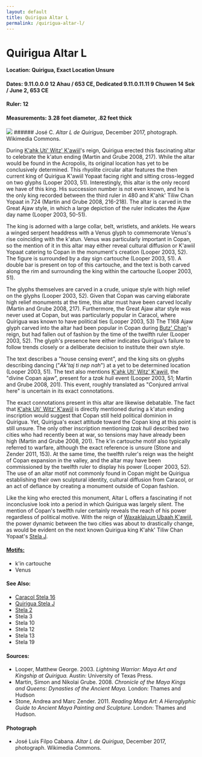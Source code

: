 ```yaml
---
layout: default
title: Quirigua Altar L
permalink: /quirigua-altar-l/
---
```


# Quirigua Altar L

#### <strong>Location:</strong> Quirigua, Exact Location Unsure
#### <strong>Dates:</strong> 9.11.0.0.0 12 Ahau / 653 CE, Dedicated 9.11.0.11.11 9 Chuwen 14 Sek / June 2, 653 CE
#### <strong>Ruler:</strong> 12
#### <strong>Measurements:</strong>  3.28 feet diameter, .82 feet thick

<img src="{{site.baseurl}}/images/quirigua-altarL-wikimedia.png">
###### José C. <cite>Altar L de Quirigua</cite>, December 2017, photograph. Wikimedia Commons.

<br>

During <a href="{{site.baseurl}}/kahk-uti-witz-kawiil">K'ahk Uti' Witz' K'awiil</a>'s reign, Quirigua erected this fascinating altar to celebrate the k'atun ending (Martin and Grube 2008, 217). While the altar would be found in the Acropolis, its original location has yet to be conclusively determined. This rhyolite circular altar features the then current king of Quirigua K'awiil Yopaat facing right and sitting cross-legged on two glyphs (Looper 2003, 51). Interestingly, this altar is the only record we have of this king. His succession number is not even known, and he is the only king recorded between the third ruler in 480 and K'ahk' Tiliw Chan Yopaat in 724 (Martin and Grube 2008, 216-218). The altar is carved in the Great Ajaw style, in which a large depiction of the ruler indicates the Ajaw day name (Looper 2003, 50-51).

The king is adorned with a large collar, belt, wristlets, and anklets. He wears a winged serpent headdress with a Venus glyph to commemorate Venus's rise coinciding with the k'atun. Venus was particularly important in Copan, so the mention of it in this altar may either reveal cultural diffusion or K'awiil Yopaat catering to Copan in the monument's creation (Looper 2003, 52). The figure is surrounded by a day sign cartouche (Looper 2003, 51). A double bar is present on top of this cartouche, and the text is both carved along the rim and surrounding the king within the cartouche (Looper 2003, 51).

The glyphs themselves are carved in a crude, unique style with high relief on the glyphs (Looper 2003, 52). Given that Copan was carving elaborate high relief monuments at the time, this altar must have been carved locally (Martin and Grube 2008, 217). Furthermore, the Great Ajaw altar style was never used at Copan, but was particularly popular in Caracol, where Quirigua was known to have political ties (Looper 2003, 53) The T168 Ajaw glyph carved into the altar had been popular in Copan during <a href="{{site.baseurl}}/butz-chan">Butz' Chan</a>'s reign, but had fallen out of fashion by the time of the twelfth ruler (Looper 2003, 52). The glyph's presence here either indicates Quirigua's failure to follow trends closely or a deliberate decision to institute their own style.

The text describes a "house censing event", and the king sits on glyphs describing dancing ("<em>Ak’taj ti nep nah</em>") at a yet to be determined location (Looper 2003, 51). The text also mentions <a href="{{site.baseurl}}/kahk-uti-witz-kawiil">K'ahk Uti' Witz' K'awiil</a>, the "divine Copan ajaw", present for a <em>tzak huli</em> event (Looper 2003, 51; Martin and Grube 2008, 201). This event, roughly translated as "Conjured arrival here" is uncertain in its exact connotations.

The exact connotations present in this altar are likewise debatable. The fact that <a href="{{site.baseurl}}/kahk-uti-witz-kawiil">K'ahk Uti' Witz' K'awiil</a>
is directly mentioned during a k'atun ending inscription would suggest that Copan still held political dominion in Quirigua. Yet, Quirigua's exact attitude toward the Copan king at this point is still unsure. The only other inscription mentioning <em>tzak huli</em> described two cities who had recently been at war, so tensions may have already been high (Martin and Grube 2008, 201). The k'in cartouche motif also typically referred to warfare, although the exact reference is unsure (Stone and Zender 2011, 153). At the same time, the twelfth ruler's reign was the height of Copan expansion in the valley, and the altar may have been commissioned by the twelfth ruler to display his power (Looper 2003, 52). The use of an altar motif not commonly found in Copan might be Quirigua establishing their own sculptural identity, cultural diffusion from Caracol, or an act of defiance by creating a monument outside of Copan fashion.

Like the king who erected this monument, Altar L offers a fascinating if not inconclusive look into a period in which Quirigua was largely silent. The mention of Copan's twelfth ruler certainly reveals the reach of his power regardless of political motive. With the reign of <a href="{{site.baseurl}}/waxaklajuun-ubaah-kawiil">Waxaklajuun Ubaah K'awiil</a>, the power dynamic between the two cities was about to drastically change, as would be evident on the next known Quirigua king K'ahk' Tiliw Chan Yopaat's <a href="{{site.baseurl}}/quirigua-stela-j">Stela J</a>.


#### <strong><a href="{{site.baseurl}}/motif-glossary">Motifs:</a></strong>
<ul>
<li>k'in cartouche</li>
<li>Venus</li>
</ul>

#### <strong>See Also:</strong>
<ul>
<li><a href="{{site.baseurl}}/caracol-stela-16">Caracol Stela 16</a></li>
<li><a href="{{site.baseurl}}/quirigua-stela-j">Quirigua Stela J</a></li>
<li><a href="{{site.baseurl}}/stela-2">Stela 2</a></li>
<li>Stela 3</li>
<li>Stela 10</li>
<li>Stela 12</li>
<li>Stela 13</li>
<li>Stela 19</li>
</ul>

#### <strong>Sources:</strong>
<ul>
<li>Looper, Matthew George. 2003. <cite>Lightning Warrior: Maya Art and Kingship at Quirigua.</cite> Austin: University of Texas Press. </li>
<li>Martin, Simon and Nikolai Grube. 2008. <cite>Chronicle of the Maya Kings and Queens: Dynasties of the Ancient Maya.</cite> London: Thames and Hudson</li>
<li>Stone, Andrea and Marc Zender. 2011. <cite>Reading Maya Art: A Hieroglyphic Guide to Ancient Maya Painting and Sculpture</cite>. London: Thames and Hudson.</li>
</ul>

#### <strong>Photograph</strong>
<ul>
<li>José Luis Filpo Cabana. <cite>Altar L de Quirigua</cite>, December 2017, photograph. Wikimedia Commons.</li>
</ul>
